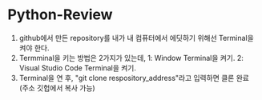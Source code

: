 # Python-Review

1. github에서 만든 repository를 내가 내 컴퓨터에서 에딧하기 위해선 Terminal을 켜야 한다.
2. Termminal을 키는 방법은 2가지가 있는데, 1: Window Terminal을 켜기. 2: Visual Studio Code Terminal을 켜기.
3. Terminal을 연 후, "git clone respository_address"라고 입력하면 클론 완료 (주소 깃헙에서 복사 가능)

